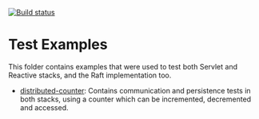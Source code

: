 
[![Build status](https://github.com/joaop21/SpringRaft/workflows/Test-Examples/badge.svg?branch=main)](https://github.com/joaop21/SpringRaft/actions?query=workflow%3ATest-Examples)

# Test Examples

This folder contains examples that were used to test both Servlet and Reactive stacks, and the Raft implementation too.

* [distributed-counter](https://github.com/joaop21/SpringRaft/tree/main/test-examples/distributed-counter): Contains communication and persistence tests in both stacks, using a counter which can be incremented, decremented and accessed.

